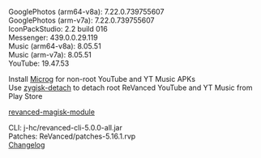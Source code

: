 GooglePhotos (arm64-v8a): 7.22.0.739755607  
GooglePhotos (arm-v7a): 7.22.0.739755607  
IconPackStudio: 2.2 build 016  
Messenger: 439.0.0.29.119  
Music (arm64-v8a): 8.05.51  
Music (arm-v7a): 8.05.51  
YouTube: 19.47.53  

Install [Microg](https://github.com/ReVanced/GmsCore/releases) for non-root YouTube and YT Music APKs  
Use [zygisk-detach](https://github.com/j-hc/zygisk-detach) to detach root ReVanced YouTube and YT Music from Play Store  

[revanced-magisk-module](https://github.com/j-hc/revanced-magisk-module)
  
CLI: j-hc/revanced-cli-5.0.0-all.jar  
Patches: ReVanced/patches-5.16.1.rvp  
[Changelog](https://github.com/ReVanced/revanced-patches/releases/tag/v5.16.1)  
